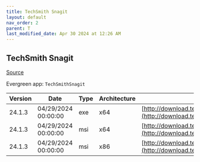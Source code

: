 ```yaml
---
title: TechSmith Snagit
layout: default
nav_order: 2
parent: T
last_modified_date: Apr 30 2024 at 12:26 AM
---
```


## TechSmith Snagit

[Source](https://www.techsmith.com/)

Evergreen app: `TechSmithSnagit`

| Version | Date                | Type | Architecture | URI                                                                                                                                        |
| ------- | ------------------- | ---- | ------------ | ------------------------------------------------------------------------------------------------------------------------------------------ |
| 24.1.3  | 04/29/2024 00:00:00 | exe  | x64          | [http://download.techsmith.com/snagit/releases/2413/snagit.exe](http://download.techsmith.com/snagit/releases/2413/snagit.exe)             |
| 24.1.3  | 04/29/2024 00:00:00 | msi  | x64          | [http://download.techsmith.com/snagit/releases/2413/snagit.msi](http://download.techsmith.com/snagit/releases/2413/snagit.msi)             |
| 24.1.3  | 04/29/2024 00:00:00 | msi  | x86          | [http://download.techsmith.com/snagit/releases/2413/32bit/snagit.msi](http://download.techsmith.com/snagit/releases/2413/32bit/snagit.msi) |
